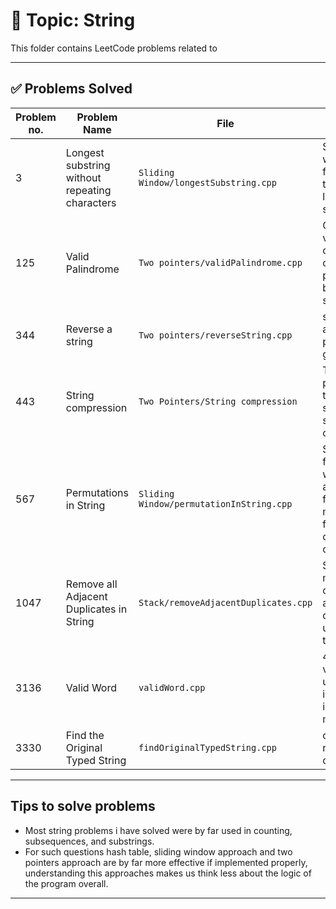 # 📂 Topic: String

This folder contains LeetCode problems related to 

---

## ✅ Problems Solved

| Problem no. | Problem Name | File | Tags |
|-------------|--------------|------|------|
| 3 | Longest substring without repeating characters | `Sliding Window/longestSubstring.cpp` | Sliding window for tracking longest substring |
| 125 | Valid Palindrome | `Two pointers/validPalindrome.cpp` | Check valid characters of both pointers to be the same |
| 344 | Reverse a string | `Two pointers/reverseString.cpp` | swap i and j pointers gradually |
| 443 | String compression | `Two Pointers/String compression` | Two pointers to track series of same characters |
| 567 | Permutations in String | `Sliding Window/permutationInString.cpp` | Slide the frequency window and check for matching frequency count of characters |
| 1047 | Remove all Adjacent Duplicates in String | `Stack/removeAdjacentDuplicates.cpp` | Stack method to check adjacent duplicates using on top |
| 3136 | Valid Word | `validWord.cpp` | 4 rule validation, use of isalpha, isdigit methods. |
| 3330 | Find the Original Typed String | `findOriginalTypedString.cpp` | count of repeated characters |

---

## Tips to solve problems

- Most string problems i have solved were by far used in counting, subsequences, and substrings.
- For such questions hash table, sliding window approach and two pointers approach are by far more effective if implemented properly, understanding this approaches makes us think less about the logic of the program overall.

---




